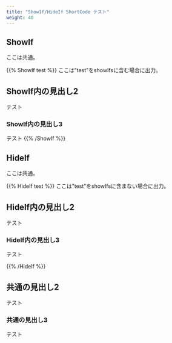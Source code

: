 ```yaml
---
title: "ShowIf/HideIf ShortCode テスト"
weight: 40
---
```


## ShowIf

ここは共通。

{{% ShowIf test %}}
ここは"test"をshowIfsに含む場合に出力。

## ShowIf内の見出し2

テスト

### ShowIf内の見出し3

テスト
{{% /ShowIf %}}

## HideIf

ここは共通。

{{% HideIf test %}}
ここは"test"をshowIfsに含まない場合に出力。

## HideIf内の見出し2

テスト

### HideIf内の見出し3

テスト

{{% /HideIf %}}

## 共通の見出し2

テスト

### 共通の見出し3

テスト